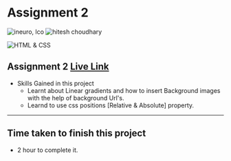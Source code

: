 # Assignment 2

![ineuro, lco](https://img.shields.io/badge/iNeuron-LCO-green)
![hitesh choudhary](https://img.shields.io/badge/Hitesh--Choudhary-Full--stack--JS--bootcamp-red)

![HTML & CSS](https://img.shields.io/badge/HTML-CSS-orange)



## Assignment 2 [Live Link]()

-   Skills Gained in this project
    -   Learnt about Linear gradients and how to insert Background images with the help of background Url's.
    -   Learnd  to use css positions [Relative & Absolute] property.


---

## Time taken to finish this project

-   2 hour to complete it.

